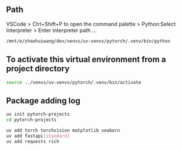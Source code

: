 ## Path
VSCode > Ctrl+Shift+P to open the command palette > Python:Select Interpreter > Enter interpreter path ...
```Bash
/mnt/e/zhaohuiwang/dev/venvs/uv-venvs/pytorch/.venv/bin/python
```
## To activate this virtual environment from a project directory 
```Bash
source ../venvs/uv-venvs/pytorch/.venv/bin/activate

```

## Package adding log
```Bash
uv init pytorch-projects
cd pytorch-projects

uv add torch torchvision matplotlib seaborn
uv add fastapi[standard]
uv add requests rich


```